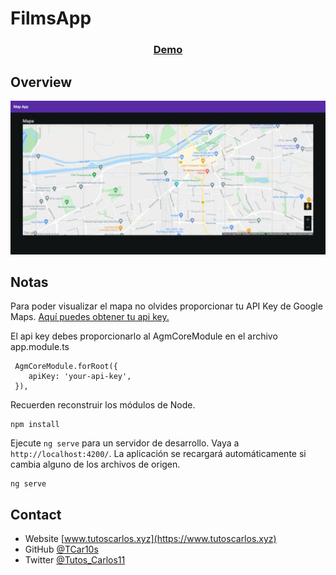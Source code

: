 # FilmsApp

<div align="center">
  <h3>
    <a href="https://app-map.netlify.app/" target="_blank">
      Demo
    </a>
  </h3>
</div>

## Overview

![screenshot](https://raw.githubusercontent.com/TCar10s/ng-app-map/main/src/assets/img/screenshot-desktop.jpeg)

## Notas

Para poder visualizar el mapa no olvides proporcionar tu API Key de Google Maps.
<a href="https://developers.google.com/maps/documentation/javascript/get-api-key?hl=en#key" target="_blank">
     Aquí puedes obtener tu api key.
</a>

El api key debes proporcionarlo al AgmCoreModule en el archivo app.module.ts
```
 AgmCoreModule.forRoot({
    apiKey: 'your-api-key',
 }),
```

Recuerden reconstruir los módulos de Node.

```
npm install
```

Ejecute `ng serve` para un servidor de desarrollo. Vaya a `http://localhost:4200/`. La aplicación se recargará automáticamente si cambia alguno de los archivos de origen.

```
ng serve
```

## Contact

- Website [www.tutoscarlos.xyz](https://www.tutoscarlos.xyz)
- GitHub [@TCar10s](https://https://github.com/TCar10s)
- Twitter [@Tutos_Carlos11](https://twitter.com/Tutos_Carlos11)
